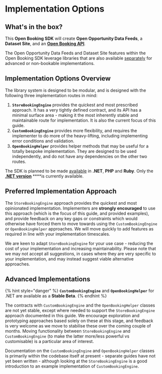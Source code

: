 # Implementation Options

## What's in the box?

This **Open Booking SDK** will create **Open Opportunity Data Feeds**, a **Dataset Site**, and an [**Open Booking API**](https://www.openactive.io/open-booking-api/EditorsDraft/).

The Open Opportunity Data Feeds and Dataset Site features within the Open Booking SDK leverage libraries that are also available [separately](reference/dependencies.md) for advanced or non-bookable implementations.

## Implementation Options Overview

The library system is designed to be modular, and is designed with the following three implementation routes in mind:

1. **`StoreBookingEngine`** provides the quickest and most prescribed approach. It has a very tightly defined contract, and its API has a minimal surface area - making it the most inherently stable and maintainable route for implementation. It is also the current focus of this guide. 
2. **`CustomBookingEngine`** provides more flexibility, and requires the implementer to do more of the heavy-lifting, including implementing error conditions and validation.
3. **`OpenBookingHelper`** provides helper methods that may be useful for a totally bespoke implementation. They are designed to be used independently, and do not have any dependencies on the other two routes.

The SDK is planned to be made [available](reference/dependencies.md) in **.NET**, **PHP** and **Ruby**. Only the [**.NET version**](https://github.com/openactive/OpenActive.Server.NET) ****is currently available.

## Preferred Implementation Approach

The `StoreBookingEngine` approach provides the quickest and most opinionated implementation. Implementers are **strongly encouraged** to use this approach \(which is the focus of this guide, and provided examples\), and provide feedback on any key gaps or constraints which would otherwise have forced them to move towards using the `CustomBookingEngine` or `OpenBookingHelper` approaches. We will move quickly to add features as required in line with your implementation timescales. 

We are keen to adapt `StoreBookingEngine` for your use case - reducing the cost of your implementation and increasing maintainability. Please note that we may not accept all suggestions, in cases where they are very specific to your implementation, and may instead suggest viable alternative approaches.

## Advanced Implementations

{% hint style="danger" %}
**`CustomBookingEngine`** and **`OpenBookingHelper`** for .NET are available as a **Stable Beta**.
{% endhint %}

The contracts with `CustomBookingEngine` and the `OpenBookingHelper` classes are not yet stable, except where needed to support the `StoreBookingEngine` approach documented in this guide. We encourage exploration and prototyping approaches based solely on these at this stage, and feedback is very welcome as we move to stabilise these over the coming couple of months. Moving functionality between `StoreBookingEngine` and `CustomBookingEngine` \(to make the latter more/less powerful vs customisable\) is a particular area of interest. 

Documentation on the `CustomBookingEngine` and `OpenBookingHelper` classes is primarily within the codebase itself at present - separate guides have not yet been written - although looking at the `StoreBookingEngine` is a good introduction to an example implementation of `CustomBookingEngine`.

